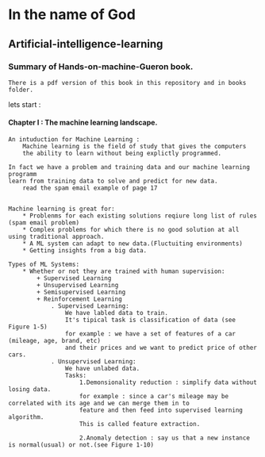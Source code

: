 # In the name of God
 ## Artificial-intelligence-learning

  ### Summary of Hands-on-machine-Gueron book.

    There is a pdf version of this book in this repository and in books folder.

  lets start : 

  #### Chapter I : The machine learning landscape.
    An intuduction for Machine Learning : 
        Machine learning is the field of study that gives the computers
        the ability to learn without being explictly programmed.
    
    In fact we have a problem and training data and our machine learning programm
    learn from training data to solve and predict for new data.
        read the spam email example of page 17
    
    
    Machine learning is great for:
        * Problenms for each existing solutions reqiure long list of rules (spam email problem)
        * Complex problems for which there is no good solution at all using traditional approach.
        * A ML system can adapt to new data.(Fluctuiting environments)
        * Getting insights from a big data.
    
    Types of ML Systems:
        * Whether or not they are trained with human supervision:
            + Supervised Learning
            + Unsupervised Learning
            + Semisupervised Learning
            + Reinforcement Learning
                . Supervised Learning:
                    We have labled data to train.
                    It's tipical task is classification of data (see Figure 1-5)
                    for example : we have a set of features of a car (mileage, age, brand, etc)
                    and their prices and we want to predict price of other cars.
                . Unsupervised Learning:
                    We have unlabed data.
                    Tasks:
                        1.Demonsionality reduction : simplify data without losing data.
                        for example : since a car's mileage may be correlated with its age and we can merge them in to 
                        feature and then feed into supervised learning algorithm.
                        This is called feature extraction.
                        
                        2.Anomaly detection : say us that a new instance is normal(usual) or not.(see Figure 1-10)
                        
                          
                    